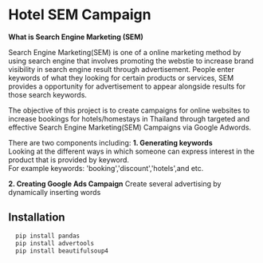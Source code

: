 
# Hotel SEM Campaign
**What is Search Engine Marketing (SEM)**

Search Engine Marketing(SEM) is one of a online marketing method by using search engine that involves promoting the webstie to increase brand visibility in search engine result through advertisement. People enter keywords of what they looking for certain products or services, SEM provides a opportunity for advertisement to appear alongside results for those search keywords.

The objective of this project is to create campaigns for online websites to increase bookings for hotels/homestays in Thailand through  targeted and effective Search Engine Marketing(SEM) Campaigns via Google Adwords. 

There are two components including:
**1. Generating keywords**            
Looking at the different ways in which someone can express interest in the product that is provided by keyword.     
For example keywords: 'booking','discount','hotels',and etc.


**2. Creating Google Ads Campaign**
Create several advertising by dynamically inserting words

## Installation
```bash
  pip install pandas
  pip install advertools
  pip install beautifulsoup4
```
